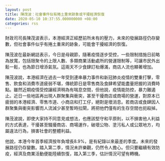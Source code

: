 ```yaml
---
layout: post
title: 陳茂波：社會事件似有捲土重來跡象或干擾經濟恢復
date: 2020-05-10 10:37:55.000000000 +08:00
categories: rss
---
```


財政司司長陳茂波表示，本港經濟正經歷前所未有的壓力，未來的發展路徑仍存變數，但社會事件似乎有捲土重來的跡象，可能會干擾經濟的恢復。

陳茂波在最新網誌表示，今日是母親節，隨著疫情逐步受控，一些限制措施日前略為放寬，包括限聚令的上限人數、多類商業活動處所的營運限制等，可讓市民外出鬆一鬆，也為節日增添氣氛。這兩天不少食肆訂枱爆滿，商店人流也顯著增加。

陳茂波說，本港經濟在過去一年受到連串暴力事件和新冠肺炎疫情的雙重打擊，零售、飲食和消費市道疲弱不堪，傳統節日是零售商及食肆希望能盡量把握的消費時點。雖然近期疫情受控讓經濟稍為有喘息空間，但他說，疫情能防控，暴力難遏止。近日一些地區再出現人群聚集與衝突，甚至干擾商店或商場的營運，對原本已疲弱的本港經濟、零售市道、小商店和打工仔，絕對是壞消息。若商店或食肆因人群聚集與衝突影響而人流減少甚至暫時拉閘，將把他們僅有的生存空間也扼殺掉。

陳茂波說，即使大家持不同意見或想法，也應該堅守和平原則，以不損害他人利益的方式表達，干擾甚至騷擾商店、商場運作，破壞公物、塗污私人或公眾地方，均屬違法行為，損害社會的整體利益。

他說，本港今年首季經濟按年負增長8.9%，是有紀錄以來最差的季度。未來的發展路徑仍存變數。踏入第二季，情況未許樂觀，仍然令人擔心。但只要繼續有效防疫，經濟及商業活動便能陸續恢復，踏入第三季，估計情況可望有轉機。
